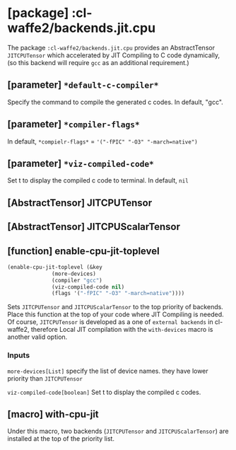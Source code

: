 
# [package] :cl-waffe2/backends.jit.cpu
The package `:cl-waffe2/backends.jit.cpu` provides an AbstractTensor `JITCPUTensor` which accelerated by JIT Compiling to C code dynamically, (so this backend will require `gcc` as an additional requirement.)
## [parameter] `*default-c-compiler*`

Specify the command to compile the generated c codes. In default, "gcc".

## [parameter] `*compiler-flags*`

In default, `*compielr-flags*` = `'("-fPIC" "-O3" "-march=native")`

## [parameter] `*viz-compiled-code*`

Set t to display the compiled c code to terminal. In default, `nil`

## [AbstractTensor] JITCPUTensor

## [AbstractTensor] JITCPUScalarTensor

## [function] enable-cpu-jit-toplevel

```lisp
(enable-cpu-jit-toplevel (&key
			  (more-devices)
			  (compiler "gcc")
			  (viz-compiled-code nil)
			  (flags '("-fPIC" "-O3" "-march=native"))))
```

Sets `JITCPUTensor` and `JITCPUScalarTensor` to the top priority of backends. Place this function at the top of your code where JIT Compiling is needed. Of course, `JITCPUTensor` is developed as a one of `external backends` in cl-waffe2, therefore Local JIT compilation with the `with-devices` macro is another valid option.

### Inputs

`more-devices[List]` specify the list of device names. they have lower priority than `JITCPUTensor`

`viz-compiled-code[boolean]` Set t to display the compiled c codes.

## [macro] with-cpu-jit

Under this macro, two backends (`JITCPUTensor` and `JITCPUScalarTensor`) are installed at the top of the priority list.
